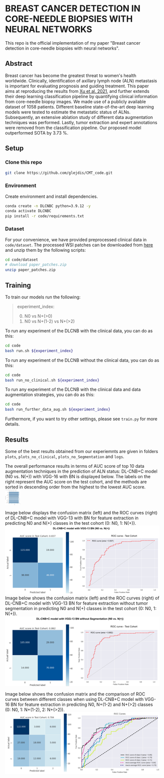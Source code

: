 # BREAST CANCER DETECTION IN CORE-NEEDLE BIOPSIES WITH NEURAL NETWORKS

This repo is the official implementation of my paper "Breast cancer detection in core-needle biopsies with neural networks". 

## Abstract

Breast cancer has become the greatest threat to women's health worldwide. Clinically, identification of axillary lymph node (ALN) metastasis is important for evaluating prognosis and guiding  treatment. This paper aims at reproducing the results from [Xu et al. 2021](https://arxiv.org/abs/2112.02222), and further extends their deep learning classification pipeline by quantifying clinical information from core-needle biopsy images. We made use of a publicly available dataset of $1058$ patients. Different baseline state-of-the-art deep learning models were tested to estimate the metastatic status of ALNs. Subsequently, an extensive ablation study of different data augmentation techniques was performed. Lastly, tumor extraction and expert annotations were removed from the classification pipeline.  Our proposed model outperformed SOTA by 3.73 %. 
        
## Setup

### Clone this repo

```bash
git clone https://github.com/glejdis/CMT_code.git
```

### Environment

Create environment and install dependencies.

```bash
conda create -n DLCNBC python=3.9.12 -y
conda activate DLCNBC
pip install -r code/requirements.txt
```
        
 ### Dataset

For your convenience, we have provided preprocessed clinical data in `code/dataset`. The processed WSI patches can be downloaded from [here](https://drive.google.com/file/d/1wY5KIVixdwzZZq2m0IoqmBLp0YlwBAz6/view?usp=sharing) and unzip them by the following scripts:

```bash
cd code/dataset
# download paper_patches.zip
unzip paper_patches.zip
```

## Training

To train our models run the following:

> experiment_index:
> 
> 0. N0 vs N+(>0)
> 2. N0 vs N+(1-2) vs N+(>2)

To run any experiment of the DLCNB with the clinical data, you can do as this:

```bash
cd code
bash run.sh ${experiment_index}
```

To run any experiment of the DLCNB without the clinical data, you can do as this:

```bash
cd code
bash run_no_clinical.sh ${experiment_index}
```

To run any experiment of the DLCNB with the clinical data and data augmentation strategies, you can do as this:

```bash
cd code
bash run_further_data_aug.sh ${experiment_index}
```

Furthermore, if you want to try other settings, please see `train.py` for more details.

## Results

Some of the best results obtained from our experiemnts are given in folders `plots`, `plots_no_clinical`, `plots_no_Segmentation` and `logs`.

The overall performance results in terms of AUC score of top 10 data augmentation techniques in the prediction of ALN status: DL-CNB+C model (N0 vs. N(+)) with VGG-16 with BN is displayed below. The labels on the right represent the AUC score on the test cohort, and the methods are sorted in descending order from the highest to the lowest AUC score.
<img src="./images/aug.png" width="50" height="50">

Image below displays the confusion matrix (left) and the ROC curves (right) of DL-CNB+C model with VGG-13 with BN for feature extraction in predicting N0 and N(+) classes in the test cohort (0: N0, 1: N(+)).
<img src="./images/test_vgg13bn_0.png">
Image below shows the confusion matrix (left) and the ROC curves (right) of DL-CNB+C model with VGG-13 BN for feature extraction without tumor segmentation in predicting N0 and N(+) classes in the test cohort (0: N0, 1: N(+)). 
<img src="./images/test_roc_cm_13_nos.png">

Image below shows the confusion matrix and the comparison of ROC curves between different classes when using DL-CNB+C model with VGG-16 BN for feature extraction in predicting N0, N+(1-2) and N+(>2) classes (0: N0, 1: N+(1-2), 2: N+(>2)).
<img src="./images/test_roc_cm_2.png">



